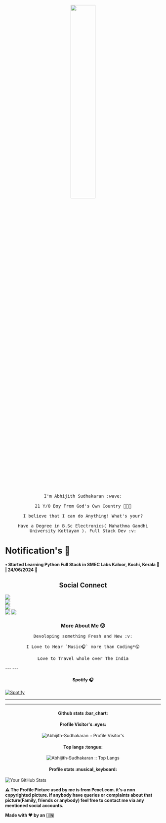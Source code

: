 <p align="center">
  <img src="https://media.giphy.com/media/MeJgB3yMMwIaHmKD4z/giphy.gif" width="40%">
  <br><br>
  <samp>
    I'm Abhijith Sudhakaran :wave:
    <br><br>
    21 Y/O Boy From God's Own Country 🌴🌿🌊
    <br><br>
    I believe that I can do Anything! What's your?
    <br><br>
    Have a Degree in B.Sc Electronics( Mahathma Gandhi University Kottayam ).
    Full Stack Dev :v:
  </samp>
</p>

<h1> Notification's 🔔 </h1>
 <b> • Started Learning Python Full Stack in SMEC Labs Kaloor, Kochi, Kerala 🧃 | 24/06/2024 📆 </b>

<h2 align="center">Social Connect</h2>

<a href="https://t.me/Telecat_X"><img src="https://img.shields.io/badge/Contact Via Telegram‎%20-black.svg?style=for-the-badge&logo=Telegram"></a><br>
<a href="http://www.instagram.com/hypercat_ext"><img src="https://img.shields.io/badge/Follow on Instagram%20-black.svg?style=for-the-badge&logo=Instagram"></a><br>
<a href="http://reddit.com/Hypercat"><img src="https://img.shields.io/badge/Follow Me on Reddit%20-black.svg?style=for-the-badge&logo=Reddit"></a><br>
<a href="https://www.linkedin.com/in/abhijithsudhakaran?utm_source=share&utm_campaign=share_via&utm_content=profile&utm_medium=android_app"><img src="https://img.shields.io/badge/Hire Me on LinkedIn%20-black.svg?style=for-the-badge&logo=Linkedin"></a>
<a href="https://t.me/readmeab"><img src="https://img.shields.io/badge/Join Our Community%20-black.svg?style=for-the-badge&logo=Telegram"></a>

<h3 align="center">More About Me 😝</h3>

<p align="center">
   <samp>
     Devoloping something Fresh and New :v:
   <br><br>
     I Love to Hear `Music🎧` more than Coding*😝
   <br><br>
     Love to Travel whole over The India
</samp>
</p>
---
---

<h4 align="center"> Spotify 🎧</h4>

[![Spotify](https://novatorem.bgstatic.vercel.app/api/spotify)](http://open.spotify.com/track/6rqhFgbbKwnb9MLmUQDhG6)

---

---

<h4 align="center">Github stats :bar_chart:</h4>

<h4 align="center">Profile Visitor's :eyes:</h4>

<p align="center"><img src="https://profile-counter.glitch.me/{Abhijith-Sudhakaran}/count.svg" alt="Abhijith-Sudhakaran :: Profile Visitor's" /></p>

<h4 align="center">Top langs :tongue:</h4>

<p align="center"><img src="https://github-readme-stats.vercel.app/api/top-langs/?username=Abhijith-Sudhakaran&langs_count=10&theme=tokyonight&layout=compact" alt="Abhijith-Sudhakaran :: Top Langs" /></p>

<h4 align="center">Profile stats :musical_keyboard:</h4>

![Your GitHub Stats](https://github-readme-stats.vercel.app/api?username=Abhijith-Sudhakaran&show_icons=true&theme=dark)

<p><b>
  ⚠️ The Profile Picture used by me is from Pexel.com. it's a non copyrighted picture. if anybody have queries or complaints about that picture(Family, friends or anybody) feel free to contact me via any mentioned social accounts.
  
Made with ♥️ by an 🇮🇳
</b></p>

